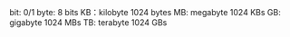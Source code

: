 
bit: 0/1
byte: 8 bits
KB：kilobyte 1024 bytes
MB: megabyte 1024 KBs
GB: gigabyte 1024 MBs
TB: terabyte 1024 GBs
